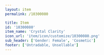 ```yaml
---
layout: item
permalink: /10300080

title: Item
id: '10300080'
item_name: 'Crystal Clarity'
icon_url: 'item/icon/customize/10300080.png'
sub_header: ['Gender: Female', 'Cosmetic']
footer: ['Untradable, Unsellable']
---
```

